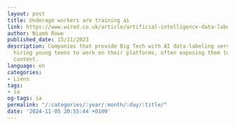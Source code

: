 ```yaml
---
layout: post
title: Underage workers are training ai
link: https://www.wired.co.uk/article/artificial-intelligence-data-labeling-children
author: Niamh Rowe
published_date: 15/11/2023
description: Companies that provide Big Tech with AI data-labeling services are inadvertently
  hiring young teens to work on their platforms, often exposing them to traumatic
  content.
language: en
categories:
- Liens
tags:
- ia
og-tags: ia
permalink: "/:categories/:year/:month/:day/:title/"
date: '2024-11-05 20:55:44 +0100'
---
```


